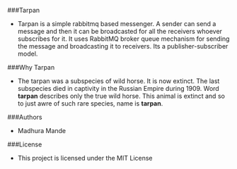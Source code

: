 ###Tarpan
- Tarpan is a simple rabbitmq based messenger. A sender can send a message and then it can be broadcasted for all the receivers whoever subscribes for it. It uses RabbitMQ broker queue mechanism for sending the message and broadcasting it to receivers. Its a publisher-subscriber model.

###Why Tarpan
- The tarpan was a subspecies of wild horse. It is now extinct. The last subspecies died in captivity in the Russian Empire during 1909. Word **tarpan** describes only the true wild horse. This animal is extinct and so to just awre of such rare species, name is **tarpan**.

###Authors
- Madhura Mande

###License
- This project is licensed under the MIT License

